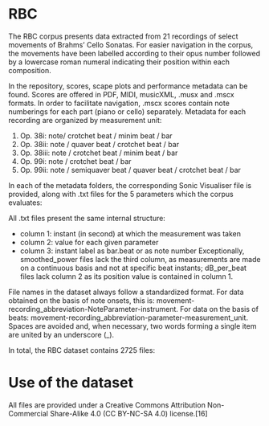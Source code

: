 # RBC
The RBC corpus presents data extracted from 21 recordings of select movements of Brahms’ Cello Sonatas. For easier navigation in the corpus, the movements have been labelled according to their opus number followed by a lowercase roman numeral indicating their position within each composition.  

In the repository, scores, scape plots and performance metadata can be found. Scores are offered in PDF, MIDI, musicXML, .musx and .mscx formats. In order to facilitate navigation, .mscx scores contain note numberings for each part (piano or cello) separately. Metadata for each recording are organized by measurement unit:
1. Op. 38i: note/ crotchet beat / minim beat / bar
2. Op. 38ii: note / quaver beat / crotchet beat / bar
3. Op. 38iii: note / crotchet beat / minim beat / bar 
4. Op. 99i: note / crotchet beat / bar
5. Op. 99ii: note / semiquaver beat / quaver beat / crotchet beat / bar 

In each of the metadata folders, the corresponding Sonic Visualiser file is provided, along with .txt files for the 5 parameters which the corpus evaluates:


All .txt files present the same internal structure:
-	column 1: instant (in second) at which the measurement was taken
-	column 2: value for each given parameter
-	column 3: instant label as bar.beat or as note number
Exceptionally, smoothed_power files lack the third column, as measurements are made on a continuous basis and not at specific beat instants; dB_per_beat files lack column 2 as its position value is contained in column 1.

File names in the dataset always follow a standardized format. For data obtained on the basis of note onsets, this is: movement-recording_abbreviation-NoteParameter-instrument. For data on  the basis of beats: movement-recording_abbreviation-parameter-measurement_unit. Spaces are avoided and, when necessary, two words forming a single item are united by an underscore (_).

In total, the RBC dataset contains 2725 files:


# Use of the dataset
All files are provided under a Creative Commons Attribution Non-Commercial Share-Alike 4.0 (CC BY-NC-SA 4.0) license.[16]